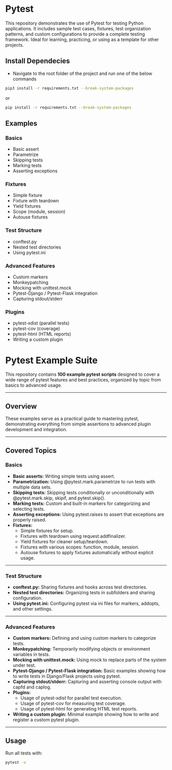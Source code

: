 # Pytest
This repository demonstrates the use of Pytest for testing Python applications. It includes sample test cases, fixtures, test organization patterns, and custom configurations to provide a complete testing framework. Ideal for learning, practicing, or using as a template for other projects.

## Install Dependecies

- Navigate to the root folder of the project and run one of the below commands

```bash
pip3 install -r requirements.txt --break-system-packages

```

or 

```bash
pip install -r requirements.txt --break-system-packages

```

##  Examples

###  Basics
-  Basic assert
-  Parametrize
-  Skipping tests
-  Marking tests
-  Asserting exceptions

###  Fixtures
-  Simple fixture
-  Fixture with teardown
-  Yield fixtures
-  Scope (module, session)
-  Autouse fixtures

### Test Structure
-  conftest.py
-  Nested test directories
-  Using pytest.ini

###  Advanced Features
-  Custom markers
-  Monkeypatching
-  Mocking with unittest.mock
-  Pytest-Django / Pytest-Flask integration
-  Capturing stdout/stderr

###  Plugins
-  pytest-xdist (parallel tests)
-  pytest-cov (coverage)
-  pytest-html (HTML reports)
-  Writing a custom plugin


# Pytest Example Suite

This repository contains **100 example pytest scripts** designed to cover a wide range of pytest features and best practices, organized by topic from basics to advanced usage.

---

## Overview

These examples serve as a practical guide to mastering pytest, demonstrating everything from simple assertions to advanced plugin development and integration.

---

## Covered Topics

### Basics

- **Basic asserts:** Writing simple tests using assert.
- **Parametrization:** Using @pytest.mark.parametrize to run tests with multiple data sets.
- **Skipping tests:** Skipping tests conditionally or unconditionally with @pytest.mark.skip, skipif, and pytest.skip().
- **Marking tests:** Custom and built-in markers for categorizing and selecting tests.
- **Asserting exceptions:** Using pytest.raises to assert that exceptions are properly raised.
- **Fixtures:**
  - Simple fixtures for setup.
  - Fixtures with teardown using request.addfinalizer.
  - Yield fixtures for cleaner setup/teardown.
  - Fixtures with various scopes: function, module, session.
  - Autouse fixtures to apply fixtures automatically without explicit usage.

---

### Test Structure

- **conftest.py:** Sharing fixtures and hooks across test directories.
- **Nested test directories:** Organizing tests in subfolders and sharing configuration.
- **Using pytest.ini:** Configuring pytest via ini files for markers, addopts, and other settings.

---

### Advanced Features

- **Custom markers:** Defining and using custom markers to categorize tests.
- **Monkeypatching:** Temporarily modifying objects or environment variables in tests.
- **Mocking with unittest.mock:** Using mock to replace parts of the system under test.
- **Pytest-Django / Pytest-Flask integration:** Basic examples showing how to write tests in Django/Flask projects using pytest.
- **Capturing stdout/stderr:** Capturing and asserting console output with capfd and caplog.
- **Plugins:**
  - Usage of pytest-xdist for parallel test execution.
  - Usage of pytest-cov for measuring test coverage.
  - Usage of pytest-html  for generating HTML test reports.
- **Writing a custom plugin:** Minimal example showing how to write and register a custom pytest plugin.

---

## Usage

Run all tests with:

```bash
pytest -v


